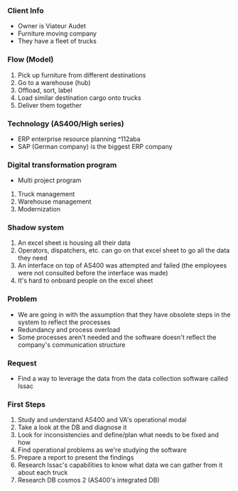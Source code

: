 ### Client Info
- Owner is Viateur Audet
- Furniture moving company
- They have a fleet of trucks

### Flow (Model)
1. Pick up furniture from different destinations
2. Go to a warehouse (hub)
3. Offload, sort, label
4. Load similar destination cargo onto trucks
5. Deliver them together

### Technology (AS400/High series)
- ERP enterprise resource planning ^112aba
- SAP (German company) is the biggest ERP company

### Digital transformation program
- Multi project program
1. Truck management
2. Warehouse management
3. Modernization

### Shadow system
1. An excel sheet is housing all their data
2. Operators, dispatchers, etc. can go on that excel sheet to go all the data they need
3. An interface on top of AS400 was attempted and failed (the employees were not consulted before the interface was made)
4. It's hard to onboard people on the excel sheet

### Problem
- We are going in with the assumption that they have obsolete steps in the system to reflect the processes
- Redundancy and process overload
- Some processes aren't needed and the software doesn't reflect the company's communication structure

### Request
- Find a way to leverage the data from the data collection software called Issac

### First Steps
1. Study and understand AS400 and VA's operational modal
2. Take a look at the DB and diagnose it
3. Look for inconsistencies and define/plan what needs to be fixed and how
4. Find operational problems as we're studying the software
5. Prepare a report to present the findings
6. Research Issac's capabilities to know what data we can gather from it about each truck
7. Research DB cosmos 2 (AS400's integrated DB)
